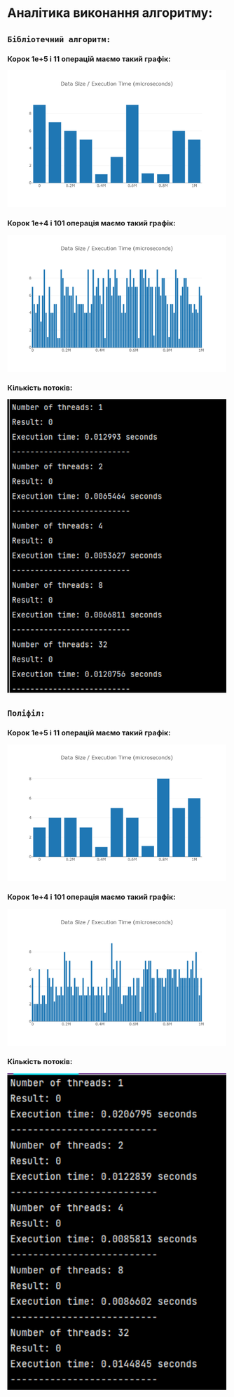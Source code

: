 # Аналітика виконання алгоритму:
##  `Бібліотечний алгоритм:`
### Корок 1e+5 і 11 операцій маємо такий графік:
<img src="./images/newplot1e+5.png" alt="" width="500px">

### Корок 1e+4 і 101 операція маємо такий графік:
<img src="./images/newplot1e+4.png" alt="" width="500px">


### Кількість потоків:
<img src="./images/threads1.png" alt="" width="500px">

##  `Поліфіл:`
### Корок 1e+5 і 11 операцій маємо такий графік:
<img src="./images/own1e+5.png" alt="" width="500px">

### Корок 1e+4 і 101 операція маємо такий графік:
<img src="./images/own1e+4.png" alt="" width="500px">

### Кількість потоків:
<img src="./images/pilifil1.png" alt="" width="500px">